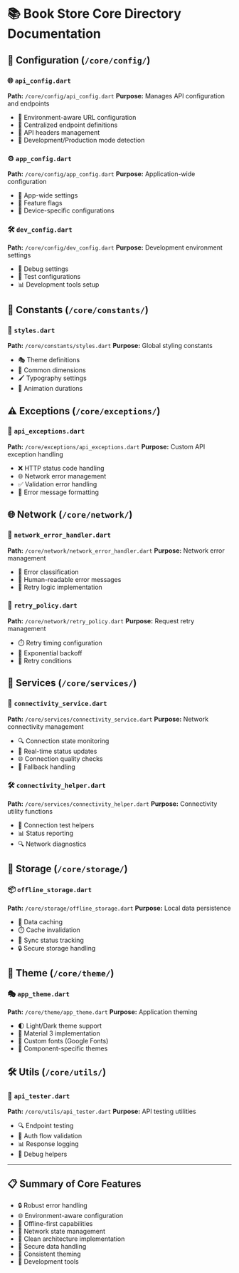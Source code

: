 # 📚 Book Store Core Directory Documentation

## 🔧 Configuration (`/core/config/`)

### 🌐 `api_config.dart`
**Path:** `/core/config/api_config.dart`
**Purpose:** Manages API configuration and endpoints
- 🔄 Environment-aware URL configuration
- 🎯 Centralized endpoint definitions
- 🔑 API headers management
- 📡 Development/Production mode detection

### ⚙️ `app_config.dart`
**Path:** `/core/config/app_config.dart`
**Purpose:** Application-wide configuration
- 🎨 App-wide settings
- 🔧 Feature flags
- 📱 Device-specific configurations

### 🛠️ `dev_config.dart`
**Path:** `/core/config/dev_config.dart`
**Purpose:** Development environment settings
- 🐛 Debug settings
- 🧪 Test configurations
- 📊 Development tools setup

## 🎨 Constants (`/core/constants/`)

### 💅 `styles.dart`
**Path:** `/core/constants/styles.dart`
**Purpose:** Global styling constants
- 🎭 Theme definitions
- 📐 Common dimensions
- 🖌️ Typography settings
- 🎪 Animation durations

## ⚠️ Exceptions (`/core/exceptions/`)

### 🚫 `api_exceptions.dart`
**Path:** `/core/exceptions/api_exceptions.dart`
**Purpose:** Custom API exception handling
- ❌ HTTP status code handling
- 🌐 Network error management
- ✅ Validation error handling
- 📝 Error message formatting

## 🌐 Network (`/core/network/`)

### 🔄 `network_error_handler.dart`
**Path:** `/core/network/network_error_handler.dart`
**Purpose:** Network error management
- 🚦 Error classification
- 📝 Human-readable error messages
- 🔄 Retry logic implementation

### 🔄 `retry_policy.dart`
**Path:** `/core/network/retry_policy.dart`
**Purpose:** Request retry management
- ⏱️ Retry timing configuration
- 🔄 Exponential backoff
- 🎯 Retry conditions

## 🔌 Services (`/core/services/`)

### 📡 `connectivity_service.dart`
**Path:** `/core/services/connectivity_service.dart`
**Purpose:** Network connectivity management
- 🔍 Connection state monitoring
- 🔄 Real-time status updates
- 🌐 Connection quality checks
- 🔧 Fallback handling

### 🛠️ `connectivity_helper.dart`
**Path:** `/core/services/connectivity_helper.dart`
**Purpose:** Connectivity utility functions
- 🔧 Connection test helpers
- 📊 Status reporting
- 🔍 Network diagnostics

## 💾 Storage (`/core/storage/`)

### 📦 `offline_storage.dart`
**Path:** `/core/storage/offline_storage.dart`
**Purpose:** Local data persistence
- 💾 Data caching
- ⏱️ Cache invalidation
- 🔄 Sync status tracking
- 🔒 Secure storage handling

## 🎨 Theme (`/core/theme/`)

### 🎭 `app_theme.dart`
**Path:** `/core/theme/app_theme.dart`
**Purpose:** Application theming
- 🌓 Light/Dark theme support
- 🎨 Material 3 implementation
- 📝 Custom fonts (Google Fonts)
- 🔧 Component-specific themes

## 🛠️ Utils (`/core/utils/`)

### 🧪 `api_tester.dart`
**Path:** `/core/utils/api_tester.dart`
**Purpose:** API testing utilities
- 🔍 Endpoint testing
- 🔐 Auth flow validation
- 📊 Response logging
- 🐛 Debug helpers

---

## 📋 Summary of Core Features
- 🔒 Robust error handling
- 🌐 Environment-aware configuration
- 📱 Offline-first capabilities
- 📡 Network state management
- 🎯 Clean architecture implementation
- 🔑 Secure data handling
- 🎨 Consistent theming
- 🧪 Development tools
